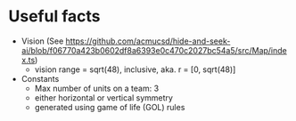 # Useful facts
- Vision (See https://github.com/acmucsd/hide-and-seek-ai/blob/f06770a423b0602df8a6393e0c470c2027bc54a5/src/Map/index.ts)
    - vision range = sqrt(48), inclusive, aka. r = [0, sqrt(48)]
- Constants
    - Max number of units on a team: 3
    - either horizontal or vertical symmetry
    - generated using game of life (GOL) rules